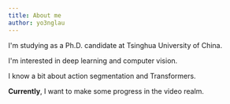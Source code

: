 ```yaml
---
title: About me
author: yo3nglau
---
```


I'm studying as a Ph.D. candidate at Tsinghua University of China.

I'm interested in deep learning and computer vision.

I know a bit about action segmentation and Transformers.

**Currently**, I want to make some progress in the video realm.

